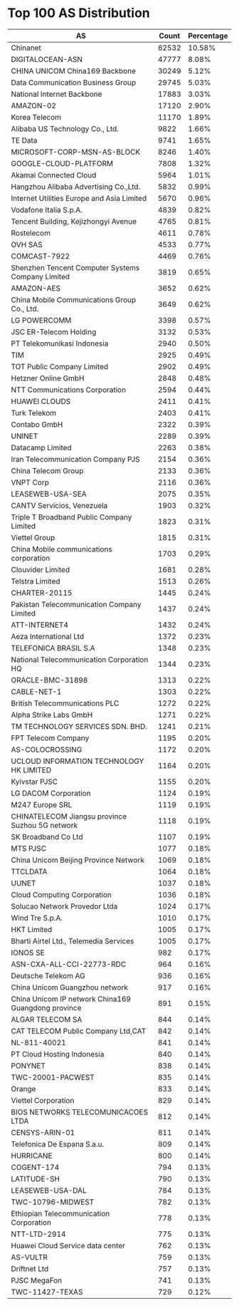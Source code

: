 # Top 100 AS Distribution
| AS | Count | Percentage |
|----|----|----|
| Chinanet | 62532 | 10.58% |
| DIGITALOCEAN-ASN | 47777 | 8.08% |
| CHINA UNICOM China169 Backbone | 30249 | 5.12% |
| Data Communication Business Group | 29745 | 5.03% |
| National Internet Backbone | 17883 | 3.03% |
| AMAZON-02 | 17120 | 2.90% |
| Korea Telecom | 11170 | 1.89% |
| Alibaba US Technology Co., Ltd. | 9822 | 1.66% |
| TE Data | 9741 | 1.65% |
| MICROSOFT-CORP-MSN-AS-BLOCK | 8246 | 1.40% |
| GOOGLE-CLOUD-PLATFORM | 7808 | 1.32% |
| Akamai Connected Cloud | 5964 | 1.01% |
| Hangzhou Alibaba Advertising Co.,Ltd. | 5832 | 0.99% |
| Internet Utilities Europe and Asia Limited | 5670 | 0.96% |
| Vodafone Italia S.p.A. | 4839 | 0.82% |
| Tencent Building, Kejizhongyi Avenue | 4765 | 0.81% |
| Rostelecom | 4611 | 0.78% |
| OVH SAS | 4533 | 0.77% |
| COMCAST-7922 | 4469 | 0.76% |
| Shenzhen Tencent Computer Systems Company Limited | 3819 | 0.65% |
| AMAZON-AES | 3652 | 0.62% |
| China Mobile Communications Group Co., Ltd. | 3649 | 0.62% |
| LG POWERCOMM | 3398 | 0.57% |
| JSC ER-Telecom Holding | 3132 | 0.53% |
| PT Telekomunikasi Indonesia | 2940 | 0.50% |
| TIM | 2925 | 0.49% |
| TOT Public Company Limited | 2902 | 0.49% |
| Hetzner Online GmbH | 2848 | 0.48% |
| NTT Communications Corporation | 2594 | 0.44% |
| HUAWEI CLOUDS | 2411 | 0.41% |
| Turk Telekom | 2403 | 0.41% |
| Contabo GmbH | 2322 | 0.39% |
| UNINET | 2289 | 0.39% |
| Datacamp Limited | 2263 | 0.38% |
| Iran Telecommunication Company PJS | 2154 | 0.36% |
| China Telecom Group | 2133 | 0.36% |
| VNPT Corp | 2116 | 0.36% |
| LEASEWEB-USA-SEA | 2075 | 0.35% |
| CANTV Servicios, Venezuela | 1903 | 0.32% |
| Triple T Broadband Public Company Limited | 1823 | 0.31% |
| Viettel Group | 1815 | 0.31% |
| China Mobile communications corporation | 1703 | 0.29% |
| Clouvider Limited | 1681 | 0.28% |
| Telstra Limited | 1513 | 0.26% |
| CHARTER-20115 | 1445 | 0.24% |
| Pakistan Telecommunication Company Limited | 1437 | 0.24% |
| ATT-INTERNET4 | 1432 | 0.24% |
| Aeza International Ltd | 1372 | 0.23% |
| TELEFONICA BRASIL S.A | 1348 | 0.23% |
| National Telecommunication Corporation HQ | 1344 | 0.23% |
| ORACLE-BMC-31898 | 1313 | 0.22% |
| CABLE-NET-1 | 1303 | 0.22% |
| British Telecommunications PLC | 1272 | 0.22% |
| Alpha Strike Labs GmbH | 1271 | 0.22% |
| TM TECHNOLOGY SERVICES SDN. BHD. | 1241 | 0.21% |
| FPT Telecom Company | 1195 | 0.20% |
| AS-COLOCROSSING | 1172 | 0.20% |
| UCLOUD INFORMATION TECHNOLOGY HK LIMITED | 1164 | 0.20% |
| Kyivstar PJSC | 1155 | 0.20% |
| LG DACOM Corporation | 1124 | 0.19% |
| M247 Europe SRL | 1119 | 0.19% |
| CHINATELECOM Jiangsu province Suzhou 5G network | 1118 | 0.19% |
| SK Broadband Co Ltd | 1107 | 0.19% |
| MTS PJSC | 1077 | 0.18% |
| China Unicom Beijing Province Network | 1069 | 0.18% |
| TTCLDATA | 1064 | 0.18% |
| UUNET | 1037 | 0.18% |
| Cloud Computing Corporation | 1036 | 0.18% |
| Solucao Network Provedor Ltda | 1024 | 0.17% |
| Wind Tre S.p.A. | 1010 | 0.17% |
| HKT Limited | 1005 | 0.17% |
| Bharti Airtel Ltd., Telemedia Services | 1005 | 0.17% |
| IONOS SE | 982 | 0.17% |
| ASN-CXA-ALL-CCI-22773-RDC | 964 | 0.16% |
| Deutsche Telekom AG | 936 | 0.16% |
| China Unicom Guangzhou network | 917 | 0.16% |
| China Unicom IP network China169 Guangdong province | 891 | 0.15% |
| ALGAR TELECOM SA | 844 | 0.14% |
| CAT TELECOM Public Company Ltd,CAT | 842 | 0.14% |
| NL-811-40021 | 841 | 0.14% |
| PT Cloud Hosting Indonesia | 840 | 0.14% |
| PONYNET | 838 | 0.14% |
| TWC-20001-PACWEST | 835 | 0.14% |
| Orange | 833 | 0.14% |
| Viettel Corporation | 829 | 0.14% |
| BIOS NETWORKS TELECOMUNICACOES LTDA | 812 | 0.14% |
| CENSYS-ARIN-01 | 811 | 0.14% |
| Telefonica De Espana S.a.u. | 809 | 0.14% |
| HURRICANE | 800 | 0.14% |
| COGENT-174 | 794 | 0.13% |
| LATITUDE-SH | 790 | 0.13% |
| LEASEWEB-USA-DAL | 784 | 0.13% |
| TWC-10796-MIDWEST | 782 | 0.13% |
| Ethiopian Telecommunication Corporation | 778 | 0.13% |
| NTT-LTD-2914 | 775 | 0.13% |
| Huawei Cloud Service data center | 762 | 0.13% |
| AS-VULTR | 759 | 0.13% |
| Driftnet Ltd | 757 | 0.13% |
| PJSC MegaFon | 741 | 0.13% |
| TWC-11427-TEXAS | 729 | 0.12% |
